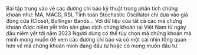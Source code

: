 Bài tập trung vào vẽ các đường chỉ báo kỹ thuật trong phân tích chứng khoán như: MA, MACD, RSI, Tính toán Stochastic Oscillator chỉ dựa vào giá đóng cửa (Close),  Bollinger Bands...
Với dữ liệu của tất cả các mã chứng khoán được niêm yết trên sàn giao dịch chứng khoán tại Việt Nam từ ngày đầu niêm yết tới năm 2023
Người dùng có thể tùy chọn mã chứng khoán mà mình mong muốn để xem các đường chỉ báo và có một cái nhìn tổng quan hơn về mã chứng khoán mình đang đầu tư hoặc có mong muốn đầu tư.
